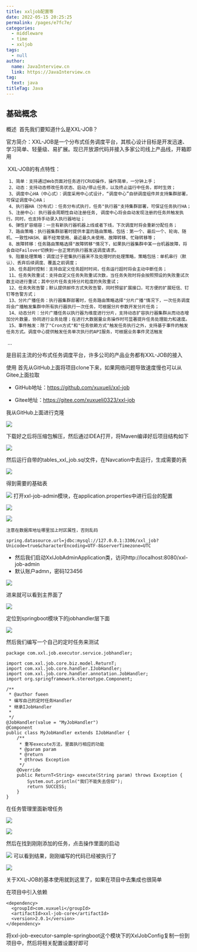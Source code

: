 ```yaml
---
title: xxljob配置等
date: 2022-05-15 20:25:25
permalink: /pages/e7fc7e/
categories: 
  - middleware
  - time
  - xxljob
tags: 
  - null
author: 
  name: JavaInterview.cn
  link: https://JavaInterview.cn
tag: 
  text: java
titleTag: Java
---
```




## 基础概念

概述
​ 首先我们要知道什么是XXL-JOB？

​ 官方简介：XXL-JOB是一个分布式任务调度平台，其核心设计目标是开发迅速、学习简单、轻量级、易扩展。现已开放源代码并接入多家公司线上产品线，开箱即用

​ XXL-JOB的有点特性：

    ​ 1、简单：支持通过Web页面对任务进行CRUD操作，操作简单，一分钟上手；
    ​ 2、动态：支持动态修改任务状态、启动/停止任务，以及终止运行中任务，即时生效；
    ​ 3、调度中心HA（中心式）：调度采用中心式设计，“调度中心”自研调度组件并支持集群部署，可保证调度中心HA；
    ​ 4、执行器HA（分布式）：任务分布式执行，任务"执行器"支持集群部署，可保证任务执行HA；
    ​ 5、注册中心: 执行器会周期性自动注册任务, 调度中心将会自动发现注册的任务并触发执行。同时，也支持手动录入执行器地址；
    ​ 6、弹性扩容缩容：一旦有新执行器机器上线或者下线，下次调度时将会重新分配任务；
    ​ 7、路由策略：执行器集群部署时提供丰富的路由策略，包括：第一个、最后一个、轮询、随机、一致性HASH、最不经常使用、最近最久未使用、故障转移、忙碌转移等；
    ​ 8、故障转移：任务路由策略选择"故障转移"情况下，如果执行器集群中某一台机器故障，将会自动Failover切换到一台正常的执行器发送调度请求。
    ​ 9、阻塞处理策略：调度过于密集执行器来不及处理时的处理策略，策略包括：单机串行（默认）、丢弃后续调度、覆盖之前调度；
    ​ 10、任务超时控制：支持自定义任务超时时间，任务运行超时将会主动中断任务；
    ​ 11、任务失败重试：支持自定义任务失败重试次数，当任务失败时将会按照预设的失败重试次数主动进行重试；其中分片任务支持分片粒度的失败重试；
    ​ 12、任务失败告警；默认提供邮件方式失败告警，同时预留扩展接口，可方便的扩展短信、钉钉等告警方式；
    ​ 13、分片广播任务：执行器集群部署时，任务路由策略选择"分片广播"情况下，一次任务调度将会广播触发集群中所有执行器执行一次任务，可根据分片参数开发分片任务；
    ​ 14、动态分片：分片广播任务以执行器为维度进行分片，支持动态扩容执行器集群从而动态增加分片数量，协同进行业务处理；在进行大数据量业务操作时可显著提升任务处理能力和速度。
    ​ 15、事件触发：除了"Cron方式"和"任务依赖方式"触发任务执行之外，支持基于事件的触发任务方式。调度中心提供触发任务单次执行的API服务，可根据业务事件灵活触发

​ …

是目前主流的分布式任务调度平台，许多公司的产品业务都有XXL-JOB的接入

使用
首先从GitHub上面将项目clone下来，如果网络问题导致速度慢也可以从Gitee上面拉取

- GitHub地址：https://github.com/xuxueli/xxl-job

- Gitee地址：https://gitee.com/xuxueli0323/xxl-job

我从GitHub上面进行克隆

![](../../../../media/pictures/middleware/xxl-job-1.png)


下载好之后将压缩包解压，然后通过IDEA打开，将Maven编译好后项目结构如下

![](../../../../media/pictures/middleware/xxl-job-2.png)

然后运行自带的tables_xxl_job.sql文件，在Navcation中去运行，生成需要的表

![](../../../../media/pictures/middleware/xxl-job-3.png)

得到需要的基础表

![](../../../../media/pictures/middleware/xxl-job-4.png)
打开xxl-job-admin模块，在application.properties中进行后台的配置

![](../../../../media/pictures/middleware/xxl-job-5.png)

![](../../../../media/pictures/middleware/xxl-job-6.png)



    注意在数据库地址哪里加上时区属性，否则乱码

    spring.datasource.url=jdbc:mysql://127.0.0.1:3306/xxl_job?Unicode=true&characterEncoding=UTF-8&serverTimezone=UTC

- 然后我们启动XxlJobAdminApplication类，访问http://localhost:8080/xxl-job-admin
- 默认账户admn，密码123456

![](../../../../media/pictures/middleware/xxl-job-7.png)

进来就可以看到主界面了


![](../../../../media/pictures/middleware/xxl-job-8.png)

定位到springboot模块下的jobhandler层下面

![](../../../../media/pictures/middleware/xxl-job-9.png)

然后我们编写一个自己的定时任务来测试

    package com.xxl.job.executor.service.jobhandler;
    
    import com.xxl.job.core.biz.model.ReturnT;
    import com.xxl.job.core.handler.IJobHandler;
    import com.xxl.job.core.handler.annotation.JobHandler;
    import org.springframework.stereotype.Component;
    
    /**
     * @author fueen
     * 编写自己的定时任务Handler
     * 继承IJobHandler
     *
     */
    @JobHandler(value = "MyJobHandler")
    @Component
    public class MyJobHandler extends IJobHandler {
        /**
         * 重写execute方法，里面执行相应的功能
         * @param param
         * @return
         * @throws Exception
         */
        @Override
        public ReturnT<String> execute(String param) throws Exception {
            System.out.println("我们不能失去信仰");
            return SUCCESS;
        }
    }



在任务管理里面新增任务

![](../../../../media/pictures/middleware/xxl-job-10.png)

![](../../../../media/pictures/middleware/xxl-job-11.png)

然后在找到刚刚添加的任务，点击操作里面的启动


![](../../../../media/pictures/middleware/xxl-job-12.png)
可以看到结果，刚刚编写的代码已经被执行了

![](../../../../media/pictures/middleware/xxl-job-13.png)

关于XXL-JOB的基本使用就到这里了，如果在项目中去集成也很简单

在项目中引入依赖

    <dependency>
      <groupId>com.xuxueli</groupId>
      <artifactId>xxl-job-core</artifactId>
      <version>2.0.1</version>
    </dependency>

将xxl-job-executor-sample-springboot这个模块下的XxlJobConfig复制一份到项目中，然后将相关配置设置好即可

